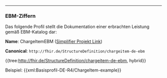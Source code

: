 ----
### EBM-Ziffern

Das folgende Profil stellt die Dokumentation einer erbrachten Leistung gemäß EBM-Katalog dar:

**Name**: ChargeItemEBM ([Simplifier Projekt Link](https://simplifier.net/resolve?canonical=http://fhir.de/StructureDefinition/chargeitem-de-ebm&scope=de.basisprofil.r4@1.4.0))

**Canonical**: `http://fhir.de/StructureDefinition/chargeitem-de-ebm`

{{tree:http://fhir.de/StructureDefinition/chargeitem-de-ebm, hybrid}}

Beispiel:
{{xml:Basisprofil-DE-R4/ChargeItem-example}}